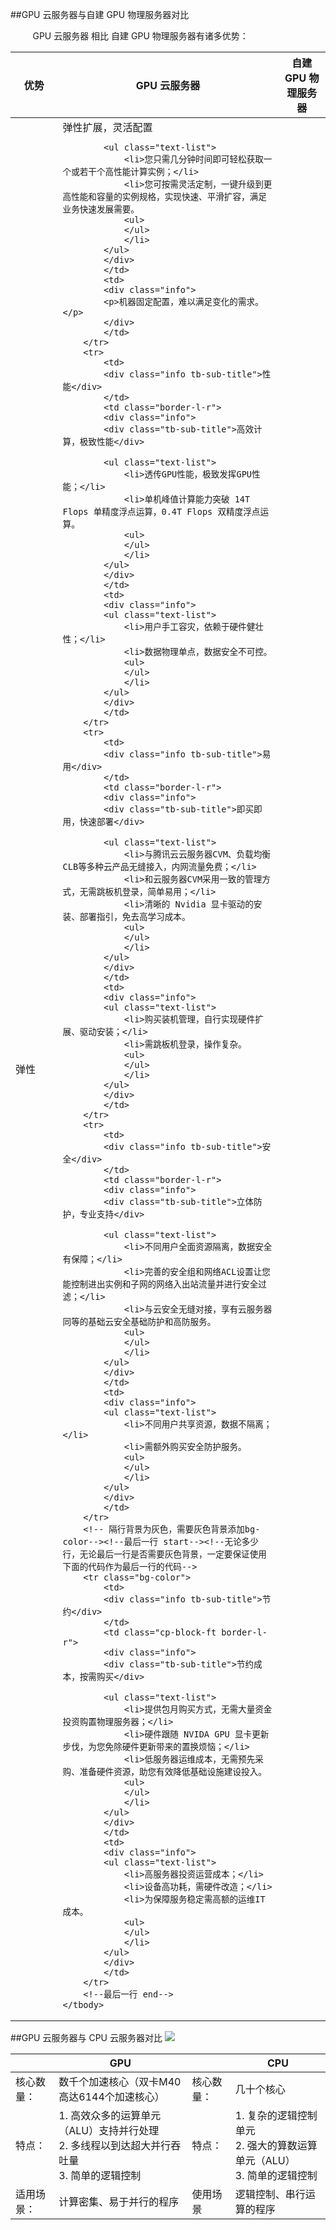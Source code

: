 ##GPU 云服务器与自建 GPU 物理服务器对比

&nbsp;&nbsp;&nbsp;&nbsp;&nbsp;&nbsp;&nbsp;&nbsp;&nbsp;GPU 云服务器 相比 自建 GPU 物理服务器有诸多优势：

<!--总列数3 start-->
<div class="tab-content-detail">
<div class="summary-content">
<table class="comparison-table">
	<colgroup>
		<col class="col1" style="width: 15%" />
		<col class="col2" />
		<col class="col3" />
	</colgroup>
	<thead><!--第一行标题 start-->
		<tr>
			<th class="tb-title">优势</th>
			<th class="tb-title cp-block border-l-r">GPU 云服务器</th>
			<th class="tb-title tb-title-old">自建 GPU 物理服务器</th>
		</tr>
		<!--第一行标题 end-->
	</thead>
	<tbody><!--每个tr标签内为一行--><!--第一行 start--><!--无论多少行，无论最后一行是否需要灰色背景，一定要保证使用下面的代码作为第一行的代码-->
		<tr>
			<td>
			<div class="info tb-sub-title">弹性</div>
			</td>
			<td class="border-l-r">
			<div class="info">
			<div class="tb-sub-title">弹性扩展，灵活配置</div>

			<ul class="text-list">
				<li>您只需几分钟时间即可轻松获取一个或若干个高性能计算实例；</li>
				<li>您可按需灵活定制，一键升级到更高性能和容量的实例规格，实现快速、平滑扩容，满足业务快速发展需要。
				<ul>
				</ul>
				</li>
			</ul>
			</div>
			</td>
			<td>
			<div class="info">
			<p>机器固定配置，难以满足变化的需求。</p>
			</div>
			</td>
		</tr>
		<tr>
			<td>
			<div class="info tb-sub-title">性能</div>
			</td>
			<td class="border-l-r">
			<div class="info">
			<div class="tb-sub-title">高效计算，极致性能</div>

			<ul class="text-list">
				<li>透传GPU性能，极致发挥GPU性能；</li>
				<li>单机峰值计算能力突破 14T Flops 单精度浮点运算，0.4T Flops 双精度浮点运算。
				<ul>
				</ul>
				</li>
			</ul>
			</div>
			</td>
			<td>
			<div class="info">
			<ul class="text-list">
				<li>用户手工容灾，依赖于硬件健壮性；</li>
				<li>数据物理单点，数据安全不可控。
				<ul>
				</ul>
				</li>
			</ul>
			</div>
			</td>
		</tr>
		<tr>
			<td>
			<div class="info tb-sub-title">易用</div>
			</td>
			<td class="border-l-r">
			<div class="info">
			<div class="tb-sub-title">即买即用，快速部署</div>

			<ul class="text-list">
				<li>与腾讯云云服务器CVM、负载均衡CLB等多种云产品无缝接入，内网流量免费；</li>
				<li>和云服务器CVM采用一致的管理方式，无需跳板机登录，简单易用；</li>
				<li>清晰的 Nvidia 显卡驱动的安装、部署指引，免去高学习成本。
				<ul>
				</ul>
				</li>
			</ul>
			</div>
			</td>
			<td>
			<div class="info">
			<ul class="text-list">
				<li>购买装机管理，自行实现硬件扩展、驱动安装；</li>
				<li>需跳板机登录，操作复杂。
				<ul>
				</ul>
				</li>
			</ul>
			</div>
			</td>
		</tr>
		<tr>
			<td>
			<div class="info tb-sub-title">安全</div>
			</td>
			<td class="border-l-r">
			<div class="info">
			<div class="tb-sub-title">立体防护，专业支持</div>

			<ul class="text-list">
				<li>不同用户全面资源隔离，数据安全有保障；</li>
				<li>完善的安全组和网络ACL设置让您能控制进出实例和子网的网络入出站流量并进行安全过滤；</li>
				<li>与云安全无缝对接，享有云服务器同等的基础云安全基础防护和高防服务。
				<ul>
				</ul>
				</li>
			</ul>
			</div>
			</td>
			<td>
			<div class="info">
			<ul class="text-list">
				<li>不同用户共享资源，数据不隔离；</li>
				<li>需额外购买安全防护服务。
				<ul>
				</ul>
				</li>
			</ul>
			</div>
			</td>
		</tr>
		<!-- 隔行背景为灰色，需要灰色背景添加bg-color--><!--最后一行 start--><!--无论多少行，无论最后一行是否需要灰色背景，一定要保证使用下面的代码作为最后一行的代码-->
		<tr class="bg-color">
			<td>
			<div class="info tb-sub-title">节约</div>
			</td>
			<td class="cp-block-ft border-l-r">
			<div class="info">
			<div class="tb-sub-title">节约成本，按需购买</div>

			<ul class="text-list">
				<li>提供包月购买方式，无需大量资金投资购置物理服务器；</li>
				<li>硬件跟随 NVIDA GPU 显卡更新步伐，为您免除硬件更新带来的置换烦恼；</li>
				<li>低服务器运维成本，无需预先采购、准备硬件资源，助您有效降低基础设施建设投入。
				<ul>
				</ul>
				</li>
			</ul>
			</div>
			</td>
			<td>
			<div class="info">
			<ul class="text-list">
				<li>高服务器投资运营成本；</li>
				<li>设备高功耗，需硬件改造；</li>
				<li>为保障服务稳定需高额的运维IT成本。
				<ul>
				</ul>
				</li>
			</ul>
			</div>
			</td>
		</tr>
		<!--最后一行 end-->
	</tbody>
</table>
</div>
</div>





##GPU 云服务器与 CPU 云服务器对比
![](//mc.qcloudimg.com/static/img/ac3ea7314a71758f5c7caef08ec63692/image.jpg)

<table class="table" contenteditable="true">
	<thead>
		<tr>
			<th>&nbsp;</th>
			<th>GPU</th>
			<th>&nbsp;</th>
			<th>CPU</th>
		</tr>
	</thead>
	<tbody>
		<tr>
			<td>核心数量：</td>
			<td>数千个加速核心（双卡M40高达6144个加速核心）</td>
			<td>核心数量：</td>
			<td>几十个核心</td>
		</tr>
		<tr>
			<td>特点：</td>
			<td>1. 高效众多的运算单元（ALU）支持并行处理<br />
			2. 多线程以到达超大并行吞吐量<br />
			3. 简单的逻辑控制</td>
			<td>特点：</td>
			<td>1. 复杂的逻辑控制单元<br />
			2. 强大的算数运算单元（ALU）<br />
			3. 简单的逻辑控制</td>
		</tr>
		<tr>
			<td>适用场景：</td>
			<td>计算密集、易于并行的程序</td>
			<td>使用场景</td>
			<td>逻辑控制、串行运算的程序</td>
		</tr>
	</tbody>
</table>



